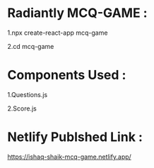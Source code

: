 Radiantly MCQ-GAME : 
======================

1.npx create-react-app mcq-game

2.cd mcq-game

Components Used : 
=================

1.Questions.js

2.Score.js

 Netlify Publshed Link : 
 =========================

https://ishaq-shaik-mcq-game.netlify.app/
